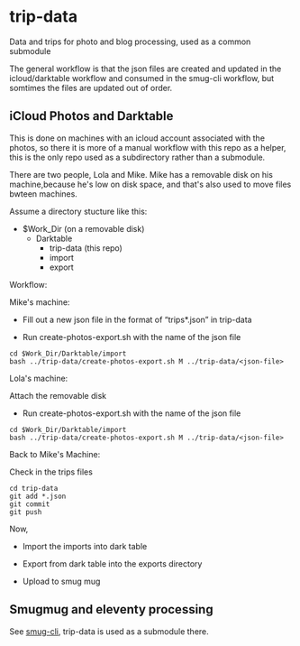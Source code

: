 # trip-data
Data and trips for photo and blog processing, used as a common submodule 

The general workflow is that the json files are created and updated in the icloud/darktable workflow and consumed in the smug-cli workflow, but somtimes the files are updated out of order. 

## iCloud Photos and Darktable

This is done on machines with an icloud account associated with the photos, so there it is more of a manual workflow with this repo as a helper, this is the only repo used as a subdirectory rather than a submodule. 

There are two people, Lola and Mike. Mike has a removable disk on his machine,because he's low on disk space, and that's also used to move files bwteen machines.

Assume a directory stucture like this:

- $Work_Dir (on a removable disk)
    - Darktable
        - trip-data (this repo)
        - import
        - export

Workflow:

Mike's machine:

- Fill out a new json file in the format of “trips*.json” in trip-data

- Run create-photos-export.sh with the name of the json file

```
cd $Work_Dir/Darktable/import
bash ../trip-data/create-photos-export.sh M ../trip-data/<json-file>
```

Lola's machine:

Attach the removable disk

- Run create-photos-export.sh with the name of the json file

```
cd $Work_Dir/Darktable/import
bash ../trip-data/create-photos-export.sh M ../trip-data/<json-file>
```

Back to Mike's Machine:

Check in the trips files
```
cd trip-data
git add *.json
git commit
git push
```

Now,

- Import the imports into dark table 

- Export from dark table into the exports directory

- Upload to smug mug

## Smugmug and eleventy processing

See [smug-cli](https://github.com/mblevins/smug-cli), trip-data is used as a submodule there.
